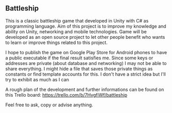Battleship
--
This is a classic battleship game that developed in Unity with C# as programming language. Aim of this project is to improve my knowledge and ability on Unity, networking and mobile technologies. Game will be developed as an open source project to let other people benefit who wants to learn or improve things related to this project.

I hope to publish the game on Google Play Store for Android phones to have a public executable if the final result satisfies me. Since some keys or addresses are private (about database and networking) I may not be able to share everything. I might hide a file that saves those private things as constants or find template accounts for this. I don't have a strict idea but I'll try to exhibit as much as I can

A rough plan of the development and further informations can be found on this Trello board: https://trello.com/b/7HvgfiWf/battleship

Feel free to ask, copy or advise anything.
